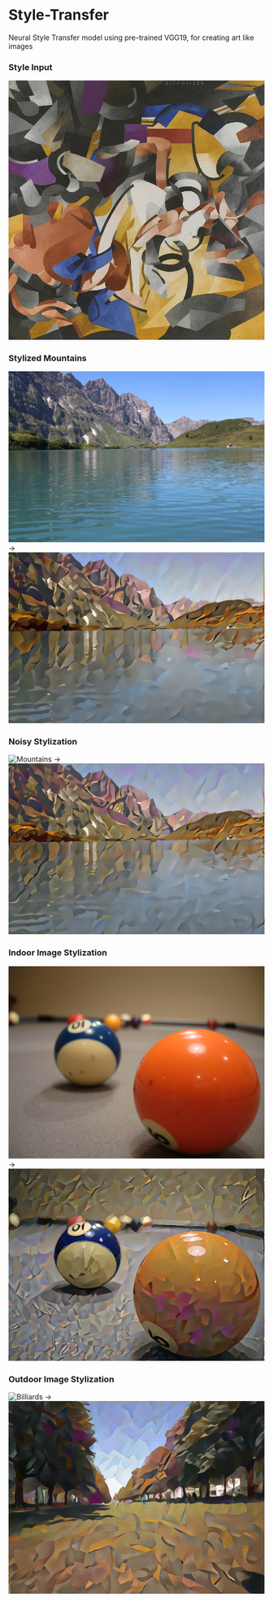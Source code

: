 # Style-Transfer
Neural Style Transfer model using pre-trained VGG19, for creating art like images

### Style Input
![Style](style_4.jpg)

### Stylized Mountains
![Mountains](20170110004814_IMG_5719.jpg) -> ![Mountains](mountains_stylized.png)

### Noisy Stylization
![Mountains](noisy_mountains.jpg) -> ![Mountains](stylized_2.png)

### Indoor Image Stylization
![Billiards](Scattered_billiards_balls.jpg) -> ![Billiards](stylized_billiards.png)

### Outdoor Image Stylization
![Billiards](IMG20200413154412.jpg) -> ![Billiards](stylized_outdoors.png)